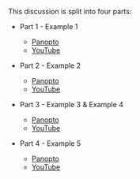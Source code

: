 This discussion is split into four parts:

  - Part 1 - Example 1
    - [Panopto](https://odu.hosted.panopto.com/Panopto/Pages/Viewer.aspx?id=731c5779-e2f0-4b6b-8db7-b302011a2c56)
    - [YouTube](https://youtu.be/S621DoeyQ_c)

  - Part 2 - Example 2
    - [Panopto](https://odu.hosted.panopto.com/Panopto/Pages/Viewer.aspx?id=1e57d35e-069e-4b6a-8367-b302011a415a)
    - [YouTube](https://youtu.be/IKr2ORDdDzo)

  - Part 3 - Example 3 & Example 4
    - [Panopto](https://odu.hosted.panopto.com/Panopto/Pages/Viewer.aspx?id=fff98046-88f4-4200-bebc-b302011a63fc)
    - [YouTube](https://youtu.be/fYFxK7DU1R4)

  - Part 4 - Example 5
    - [Panopto](https://odu.hosted.panopto.com/Panopto/Pages/Viewer.aspx?id=379a8e28-8dee-411a-bb3e-b302011a847f)
    - [YouTube](https://youtu.be/KLa-PoKQICk)

